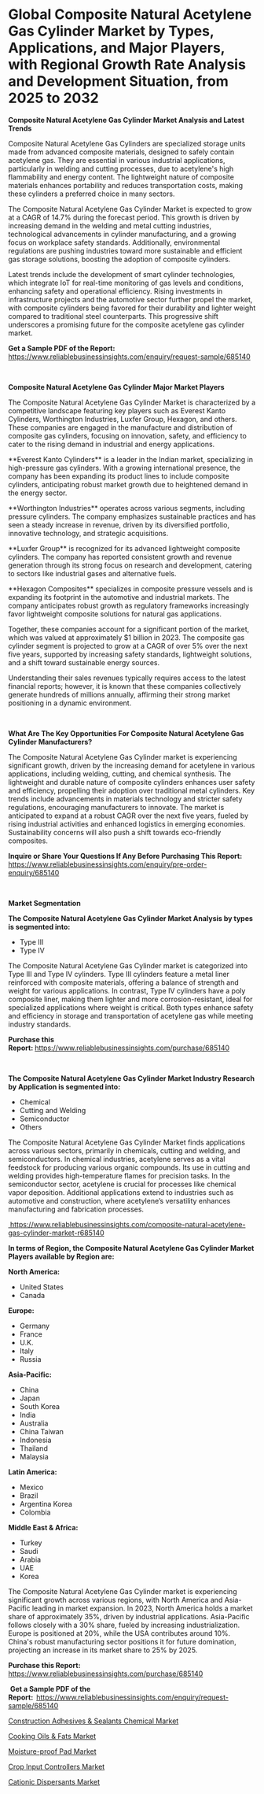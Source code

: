 <p><h1>Global Composite Natural Acetylene Gas Cylinder Market by Types, Applications, and Major Players, with Regional Growth Rate Analysis and Development Situation, from 2025 to 2032</h1></p><p><strong>Composite Natural Acetylene Gas Cylinder Market Analysis and Latest Trends</strong></p>
<p><p>Composite Natural Acetylene Gas Cylinders are specialized storage units made from advanced composite materials, designed to safely contain acetylene gas. They are essential in various industrial applications, particularly in welding and cutting processes, due to acetylene's high flammability and energy content. The lightweight nature of composite materials enhances portability and reduces transportation costs, making these cylinders a preferred choice in many sectors.</p><p>The Composite Natural Acetylene Gas Cylinder Market is expected to grow at a CAGR of 14.7% during the forecast period. This growth is driven by increasing demand in the welding and metal cutting industries, technological advancements in cylinder manufacturing, and a growing focus on workplace safety standards. Additionally, environmental regulations are pushing industries toward more sustainable and efficient gas storage solutions, boosting the adoption of composite cylinders.</p><p>Latest trends include the development of smart cylinder technologies, which integrate IoT for real-time monitoring of gas levels and conditions, enhancing safety and operational efficiency. Rising investments in infrastructure projects and the automotive sector further propel the market, with composite cylinders being favored for their durability and lighter weight compared to traditional steel counterparts. This progressive shift underscores a promising future for the composite acetylene gas cylinder market.</p></p>
<p><strong>Get a Sample PDF of the Report:&nbsp;</strong> <a href="https://www.reliablebusinessinsights.com/enquiry/request-sample/685140?utm_campaign=1113&utm_medium=2&utm_source=Github&utm_content=ia&utm_term=08012025&utm_id=composite-natural-acetylene-gas-cylinder">https://www.reliablebusinessinsights.com/enquiry/request-sample/685140</a></p>
<p>&nbsp;</p>
<p><strong>Composite Natural Acetylene Gas Cylinder Major Market Players</strong></p>
<p><p>The Composite Natural Acetylene Gas Cylinder Market is characterized by a competitive landscape featuring key players such as Everest Kanto Cylinders, Worthington Industries, Luxfer Group, Hexagon, and others. These companies are engaged in the manufacture and distribution of composite gas cylinders, focusing on innovation, safety, and efficiency to cater to the rising demand in industrial and energy applications.</p><p>**Everest Kanto Cylinders** is a leader in the Indian market, specializing in high-pressure gas cylinders. With a growing international presence, the company has been expanding its product lines to include composite cylinders, anticipating robust market growth due to heightened demand in the energy sector. </p><p>**Worthington Industries** operates across various segments, including pressure cylinders. The company emphasizes sustainable practices and has seen a steady increase in revenue, driven by its diversified portfolio, innovative technology, and strategic acquisitions.</p><p>**Luxfer Group** is recognized for its advanced lightweight composite cylinders. The company has reported consistent growth and revenue generation through its strong focus on research and development, catering to sectors like industrial gases and alternative fuels.</p><p>**Hexagon Composites** specializes in composite pressure vessels and is expanding its footprint in the automotive and industrial markets. The company anticipates robust growth as regulatory frameworks increasingly favor lightweight composite solutions for natural gas applications.</p><p>Together, these companies account for a significant portion of the market, which was valued at approximately $1 billion in 2023. The composite gas cylinder segment is projected to grow at a CAGR of over 5% over the next five years, supported by increasing safety standards, lightweight solutions, and a shift toward sustainable energy sources.</p><p>Understanding their sales revenues typically requires access to the latest financial reports; however, it is known that these companies collectively generate hundreds of millions annually, affirming their strong market positioning in a dynamic environment.</p></p>
<p>&nbsp;</p>
<p><strong>What Are The Key Opportunities For Composite Natural Acetylene Gas Cylinder Manufacturers?</strong></p>
<p><p>The Composite Natural Acetylene Gas Cylinder market is experiencing significant growth, driven by the increasing demand for acetylene in various applications, including welding, cutting, and chemical synthesis. The lightweight and durable nature of composite cylinders enhances user safety and efficiency, propelling their adoption over traditional metal cylinders. Key trends include advancements in materials technology and stricter safety regulations, encouraging manufacturers to innovate. The market is anticipated to expand at a robust CAGR over the next five years, fueled by rising industrial activities and enhanced logistics in emerging economies. Sustainability concerns will also push a shift towards eco-friendly composites.</p></p>
<p><strong>Inquire or Share Your Questions If Any Before Purchasing This Report:</strong> <a href="https://www.reliablebusinessinsights.com/enquiry/pre-order-enquiry/685140?utm_campaign=1113&utm_medium=2&utm_source=Github&utm_content=ia&utm_term=08012025&utm_id=composite-natural-acetylene-gas-cylinder">https://www.reliablebusinessinsights.com/enquiry/pre-order-enquiry/685140</a></p>
<p>&nbsp;</p>
<p><strong>Market Segmentation</strong></p>
<p><strong>The Composite Natural Acetylene Gas Cylinder Market Analysis by types is segmented into:</strong></p>
<p><ul><li>Type III</li><li>Type IV</li></ul></p>
<p><p>The Composite Natural Acetylene Gas Cylinder market is categorized into Type III and Type IV cylinders. Type III cylinders feature a metal liner reinforced with composite materials, offering a balance of strength and weight for various applications. In contrast, Type IV cylinders have a poly composite liner, making them lighter and more corrosion-resistant, ideal for specialized applications where weight is critical. Both types enhance safety and efficiency in storage and transportation of acetylene gas while meeting industry standards.</p></p>
<p><strong>Purchase this Report:&nbsp;</strong><a href="https://www.reliablebusinessinsights.com/purchase/685140?utm_campaign=1113&utm_medium=2&utm_source=Github&utm_content=ia&utm_term=08012025&utm_id=composite-natural-acetylene-gas-cylinder">https://www.reliablebusinessinsights.com/purchase/685140</a></p>
<p>&nbsp;</p>
<p><strong>The Composite Natural Acetylene Gas Cylinder Market Industry Research by Application is segmented into:</strong></p>
<p><ul><li>Chemical</li><li>Cutting and Welding</li><li>Semiconductor</li><li>Others</li></ul></p>
<p><p>The Composite Natural Acetylene Gas Cylinder Market finds applications across various sectors, primarily in chemicals, cutting and welding, and semiconductors. In chemical industries, acetylene serves as a vital feedstock for producing various organic compounds. Its use in cutting and welding provides high-temperature flames for precision tasks. In the semiconductor sector, acetylene is crucial for processes like chemical vapor deposition. Additional applications extend to industries such as automotive and construction, where acetylene’s versatility enhances manufacturing and fabrication processes.</p></p>
<p><a href="https://www.reliablebusinessinsights.com/composite-natural-acetylene-gas-cylinder-market-r685140?utm_campaign=1113&utm_medium=2&utm_source=Github&utm_content=ia&utm_term=08012025&utm_id=composite-natural-acetylene-gas-cylinder">&nbsp;https://www.reliablebusinessinsights.com/composite-natural-acetylene-gas-cylinder-market-r685140</a></p>
<p><strong>In terms of Region, the Composite Natural Acetylene Gas Cylinder Market Players available by Region are:</strong></p>
<p>
    <p> <strong> North America: </strong>
        <ul>
            <li>United States</li>
            <li>Canada</li>
        </ul>
        </p> 
    <p> <strong> Europe: </strong>
        <ul>
            <li>Germany</li>
            <li>France</li>
            <li>U.K.</li>
            <li>Italy</li>
            <li>Russia</li>
        </ul>
        </p> 
    <p> <strong> Asia-Pacific: </strong>
        <ul>
            <li>China</li>
            <li>Japan</li>
            <li>South Korea</li>
            <li>India</li>
            <li>Australia</li>
            <li>China Taiwan</li>
            <li>Indonesia</li>
            <li>Thailand</li>
            <li>Malaysia</li>
        </ul>
        </p> 
    <p> <strong> Latin America: </strong>
        <ul>
            <li>Mexico</li>
            <li>Brazil</li>
            <li>Argentina Korea</li>
            <li>Colombia</li>
        </ul>
        </p> 
    <p> <strong> Middle East & Africa: </strong>
        <ul>
            <li>Turkey</li>
            <li>Saudi</li>
            <li>Arabia</li>
            <li>UAE</li>
            <li>Korea</li>
        </ul>
    </p>
    </p>
<p><p>The Composite Natural Acetylene Gas Cylinder market is experiencing significant growth across various regions, with North America and Asia-Pacific leading in market expansion. In 2023, North America holds a market share of approximately 35%, driven by industrial applications. Asia-Pacific follows closely with a 30% share, fueled by increasing industrialization. Europe is positioned at 20%, while the USA contributes around 10%. China's robust manufacturing sector positions it for future domination, projecting an increase in its market share to 25% by 2025.</p></p>
<p><strong>Purchase this Report: </strong><a href="https://www.reliablebusinessinsights.com/purchase/685140?utm_campaign=1113&utm_medium=2&utm_source=Github&utm_content=ia&utm_term=08012025&utm_id=composite-natural-acetylene-gas-cylinder">https://www.reliablebusinessinsights.com/purchase/685140</a></p>
<p>&nbsp;<strong>Get a Sample PDF of the Report:&nbsp;&nbsp;</strong><a href="https://www.reliablebusinessinsights.com/enquiry/request-sample/685140?utm_campaign=1113&utm_medium=2&utm_source=Github&utm_content=ia&utm_term=08012025&utm_id=composite-natural-acetylene-gas-cylinder">https://www.reliablebusinessinsights.com/enquiry/request-sample/685140</a></p>
<p><strong></strong></p>
<p><p><a href="https://github.com/edacruz6/Market-Research-Report-List-1/blob/main/construction-adhesives-sealants-chemical-market.md?utm_campaign=1113&utm_medium=2&utm_source=Github&utm_content=ia&utm_term=08012025&utm_id=composite-natural-acetylene-gas-cylinder">Construction Adhesives & Sealants Chemical Market</a></p><p><a href="https://github.com/princessbartram3/Market-Research-Report-List-1/blob/main/cooking-oils-fats-market.md?utm_campaign=1113&utm_medium=2&utm_source=Github&utm_content=ia&utm_term=08012025&utm_id=composite-natural-acetylene-gas-cylinder">Cooking Oils & Fats Market</a></p><p><a href="https://www.linkedin.com/pulse/detailed-analysis-size-moisture-proof-pad-market-projected-98-cagr-growth-rqlqe?utm_campaign=1113&utm_medium=2&utm_source=Github&utm_content=ia&utm_term=08012025&utm_id=composite-natural-acetylene-gas-cylinder">Moisture-proof Pad Market</a></p><p><a href="https://www.linkedin.com/pulse/crop-input-controllers-market-forecast-key-players-analysis-from-2025-2a5nc?utm_campaign=1113&utm_medium=2&utm_source=Github&utm_content=ia&utm_term=08012025&utm_id=composite-natural-acetylene-gas-cylinder">Crop Input Controllers Market</a></p><p><a href="https://www.linkedin.com/pulse/cationic-dispersants-market-analysis-report-provides-future-trend-insights-hvgrc?utm_campaign=1113&utm_medium=2&utm_source=Github&utm_content=ia&utm_term=08012025&utm_id=composite-natural-acetylene-gas-cylinder">Cationic Dispersants Market</a></p></p>